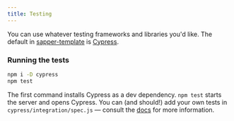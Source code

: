 ```yaml
---
title: Testing
---
```


You can use whatever testing frameworks and libraries you'd like. The default in [sapper-template](https://github.com/sveltejs/sapper-template) is [Cypress](https://cypress.io).


### Running the tests

```bash
npm i -D cypress
npm test
```

The first command installs Cypress as a dev dependency. `npm test` starts the server and opens Cypress. You can (and should!) add your own tests in `cypress/integration/spec.js` — consult the [docs](https://docs.cypress.io/guides/overview/why-cypress.html) for more information.
